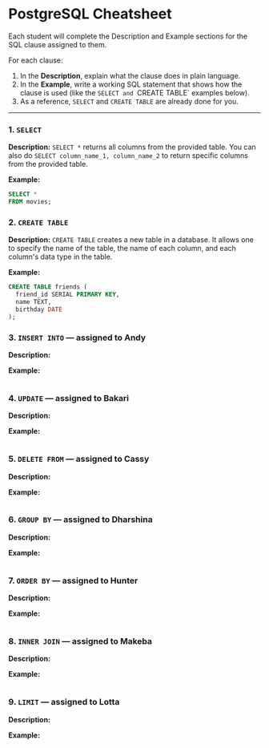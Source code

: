 # PostgreSQL Cheatsheet

Each student will complete the Description and Example sections for the SQL clause assigned to them.

For each clause:

1. In the **Description**, explain what the clause does in plain language.
2. In the **Example**, write a working SQL statement that shows how the clause is used (like the `SELECT and `CREATE TABLE` examples below).
3. As a reference, `SELECT` and `CREATE TABLE` are already done for you. 
   

--------

### 1. `SELECT` 

**Description:** `SELECT *` returns all columns from the provided table. You can also do `SELECT column_name_1, column_name_2` to return specific columns from the provided table. 

**Example:**
```sql
SELECT *
FROM movies;
```

### 2. `CREATE TABLE` 

**Description:** `CREATE TABLE` creates a new table in a database. It allows one to specify the name of the table, the name of each column, and each column's data type in the table.

**Example:**
```sql
CREATE TABLE friends (
  friend_id SERIAL PRIMARY KEY,
  name TEXT,
  birthday DATE
);
```

### 3. `INSERT INTO` — assigned to Andy 

**Description:**

**Example:**
```sql

```

### 4. `UPDATE` — assigned to Bakari

**Description:**

**Example:**
```sql

```

### 5. `DELETE FROM` — assigned to Cassy

**Description:**

**Example:**
```sql

```

### 6. `GROUP BY` — assigned to Dharshina

**Description:**

**Example:**
```sql

```

### 7. `ORDER BY` — assigned to Hunter

**Description:**

**Example:**
```sql

```

### 8. `INNER JOIN` — assigned to Makeba

**Description:**

**Example:**
```sql

```

### 9. `LIMIT` — assigned to Lotta

**Description:**

**Example:**
```sql

```
